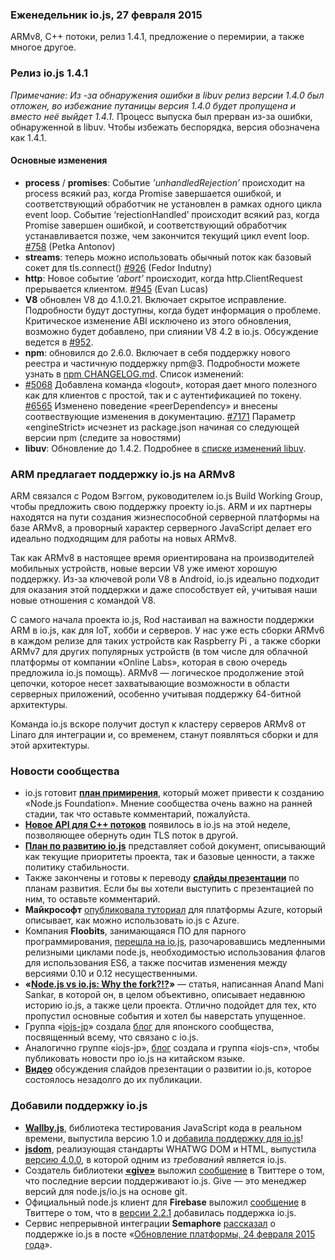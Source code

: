 ### Еженедельник io.js, 27 февраля 2015

ARMv8, C++ потоки, релиз 1.4.1, предложение о перемирии, а также многое другое.

### Релиз io.js 1.4.1

*Примечание: Из -за обнаружения ошибки в libuv релиз версии 1.4.0 был отложен, во избежание путаницы версия 1.4.0 будет пропущена и вместо неё выйдет 1.4.1.* Процесс выпуска был прерван из-за ошибки, обнаруженной в libuv. Чтобы избежать беспорядка, версия обозначена как 1.4.1.

#### Основные изменения

  * **process** / **promises**: Событие *’unhandledRejection’* происходит на process всякий раз, когда Promise завершается ошибкой, и соответствующий обработчик не установлен в рамках одного цикла event loop. Событие ‘rejectionHandled’ происходит всякий раз, когда Promise завершен ошибкой, и соответствующий обработчик устанавливается позже, чем закончится текущий цикл event loop. [#758](https://github.com/iojs/io.js/pull/758) (Petka Antonov)
  * **streams**: теперь можно использовать обычный поток как базовый сокет для tls.connect() [#926](https://github.com/iojs/io.js/pull/926) (Fedor Indutny)
  * **http**: Новое событие *‘abort’* происходит, когда http.ClientRequest прерывается клиентом. [#945](https://github.com/iojs/io.js/pull/945) (Evan Lucas)
  * **V8** обновлен V8 до 4.1.0.21. Включает скрытое исправление. Подробности будут доступны, когда будет информация о проблеме. Критическое изменение ABI исключено из этого обновления, возможно будет добавлено, при слиянии V8 4.2 в io.js. Обсуждение ведется в [#952](https://github.com/iojs/io.js/pull/952).
  * **npm**: обновился до 2.6.0. Включает в себя поддержку нового реестра и частичную поддержку npm@3. Подробности можете узнать в [npm CHANGELOG.md](https://github.com/npm/npm/blob/master/CHANGELOG.md#v260-2015-02-12). Список изменений:
  * [#5068](https://github.com/npm/npm/issues/5068) Добавлена команда «logout», которая дает много полезного как для клиентов с простой, так и с аутентификацией по токену. [#6565](https://github.com/npm/npm/issues/6565) Изменено поведение «peerDependency» и внесены соотвествующие изменения в документацию. [#7171](https://github.com/npm/npm/issues/7171) Параметр «engineStrict» исчезнет из package.json начиная со следующей версии npm (следите за новостями)
  * **libuv**: Обновление до 1.4.2&#46; Подробнее в [списке изменений libuv](https://github.com/libuv/libuv/blob/v1.x/ChangeLog).

### ARM предлагает поддержку io.js на ARMv8

ARM связался с Родом Вэггом, руководителем io.js Build Working Group, чтобы предложить свою поддержку проекту io.js. ARM и их партнеры находятся на пути создания жизнеспособной серверной платформы на базе ARMv8, а проворный характер серверного JavaScript делает его идеально подходящим для работы на новых ARMv8.

Так как ARMv8 в настоящее время ориентирована на производителей мобильных устройств, новые версии V8 уже имеют хорошую поддержку. Из-за ключевой роли V8 в Android, io.js идеально подходит для оказания этой поддержки и даже способствует ей, учитывая наши новые отношения с командой V8.

С самого начала проекта io.js, Rod настаивал на важности поддержки ARM в io.js, как для IoT, хобби и серверов. У нас уже есть сборки ARMv6 в каждом релизе для таких устройств как Raspberry Pi , а также сборки ARMv7 для других популярных устройств (в том числе для облачной платформы от компании «Online Labs», которая в свою очередь предложила io.js помощь). ARMv8 — логическое продолжение этой цепочки, которое несет захватывающие возможности в области серверных приложений, особенно учитывая поддержку 64-битной архитектуры.

Команда io.js вскоре получит доступ к кластеру серверов ARMv8 от Linaro для интеграции и, со временем, станут появляться сборки и для этой архитектуры.

### Новости сообщества

  * io.js готовит [**план примирения**](https://github.com/iojs/io.js/issues/978), который может привести к созданию «Node.js Foundation». Мнение сообщества очень важно на ранней стадии, так что оставьте комментарий, пожалуйста.
  * **[Новое API для C++ потоков](https://github.com/iojs/io.js/commit/b9686233fc0be679d7ba1262b611711629ee334e)** появилось в io.js на этой неделе, позволяющее обернуть один TLS поток в другой.
  * **[План по развитию io.js](https://github.com/iojs/io.js/blob/v1.x/ROADMAP.md)** представляет собой документ, описывающий как текущие приоритеты проекта, так и базовые ценности, а также политику стабильности.
  * Также закончены и готовы к переводу [**слайды презентации**](https://github.com/iojs/roadmap/issues/18) по планам развития. Если бы вы хотели выступить с презентацией по ним, то оставьте комментарий.
  * **Майкрософт** [опубликовала туториал](http://azure.microsoft.com/en-us/documentation/articles/web-sites-nodejs-iojs/) для платформы Azure, который описывает, как можно использовать io.js с Azure.
  * Компания **Floobits**, занимающаяся ПО для парного программирования, [перешла на io.js](https://news.floobits.com/2015/02/23/on-moving-to-io.js/), разочаровавшись медленными релизными циклами node.js, необходимостью использования флагов для использования ES6, а также посчитав изменения между версиями 0.10 и 0.12 несущественными.
  * **«[Node.js vs io.js: Why the fork?!?](http://anandmanisankar.com/posts/nodejs-iojs-why-the-fork/#.VO82hE60PVw.twitter)»** — статья, написанная Anand Mani Sankar, в которой он, в целом объективно, описывает недавнюю историю io.js, а также цели проекта. Отлично подойдет для тех, кто пропустил основные события и хотел бы наверстать упущенное.
  * Группа «[iojs-jp](https://github.com/iojs/iojs-jp)» создала [блог](http://blog.iojs.jp/) для японского сообщества, посвященный всему, что связано с io.js. 
  * Аналогично группе «iojs-jp», [блог](http://cn.iojs.org/) создала и группа «iojs-cn», чтобы публиковать новости про io.js на китайском языке. 
  * [**Видео**](https://www.youtube.com/watch?v=etI_UD4wXlo) обсуждения слайдов презентации о развитии io.js, которое состоялось незадолго до их публикации.

### Добавили поддержку io.js

  * [**Wallby.js**](http://wallabyjs.com/), библиотека тестирования JavaScript кода в реальном времени, выпустила версию 1.0 и [добавила поддержку для io.js](http://dm.gl/2015/02/23/wallaby-version-one/)!
  * [**jsdom**](https://github.com/tmpvar/jsdom), реализующая стандарты WHATWG DOM и HTML, выпустила [версию 4.0.0](https://github.com/tmpvar/jsdom/blob/master/Changelog.md#400), в которой одним из *требований* является io.js.
  * Создатель библиотеки [**«give»**](https://github.com/mmalecki/give) выложил [сообщение](https://twitter.com/maciejmalecki/status/569629100215816192) в Твиттере о том, что последние версии поддерживают io.js. Give — это менеджер версий для node.js/io.js на основе git.
  * Официальный node.js клиент для **Firebase** выложил [сообщение](https://twitter.com/FirebaseRelease/status/570000737343647744) в Твиттере о том, что в [версии 2.2.1](https://www.firebase.com/docs/web/changelog.html#section-realtime-client) добавилась поддержка io.js.
  * Сервис непрерывной интеграции **Semaphore** [рассказал](https://twitter.com/semaphoreapp/status/570987355005431809) о поддержке io.js в посте «[Обновление платформы, 24 февраля 2015 года](https://semaphoreapp.com/blog/2015/02/17/platform-update-on-february-24th.html?utm_source=twitter&utm_medium=social&utm_content=platform_update_launch&utm_campaign=platformupdate)».
